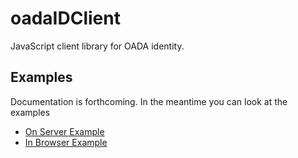 oadaIDClient
============

JavaScript client library for OADA identity.

Examples
--------

Documentation is forthcoming. In the meantime you can look at the examples

* [On Server Example](examples/server-client/)
* [In Browser Example](examples/browser-client/)

